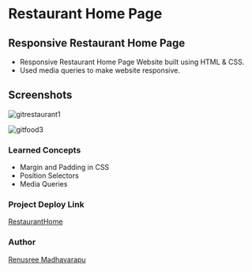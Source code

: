 # Restaurant Home Page

## Responsive Restaurant Home Page
 - Responsive Restaurant Home Page  Website built using HTML & CSS.
 - Used media queries to make website responsive. 

## Screenshots

![gitrestaurant1](https://user-images.githubusercontent.com/110158807/184312431-9c8041ae-aa47-4522-947f-8efb24a88f9b.png)




![gitfood3](https://user-images.githubusercontent.com/110158807/184343331-9f9dac47-89b7-4f3f-96dc-a2566490f31b.png)
### Learned Concepts

- Margin and Padding in CSS
- Position Selectors
- Media Queries

### Project Deploy Link
[RestaurantHome](https://foodrestaurantlandingpage.netlify.app/)

### Author
[Renusree Madhavarapu](https://github.com/RenusreeMadhavarapu)
